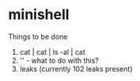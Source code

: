 # minishell

Things to be done

1. cat | cat | ls -al | cat
2. '\' - what to do with this?
3. leaks (currently 102 leaks present)
